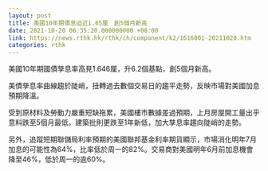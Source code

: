 ```yaml
---
layout: post
title: 美國10年期債息迫近1.65厘　創5個月新高
date: 2021-10-20 06:35:20.000000000 +08:00
link: https://news.rthk.hk/rthk/ch/component/k2/1616001-20211020.htm
categories: rthk
---
```


美國10年期國債孳息率高見1.646厘，升6.2個基點，創5個月新高。

美債孳息率曲線趨於陡峭，扭轉過去數個交易日的趨平走勢，反映市場對美國加息預期降溫。

受到原材料及勞動力嚴重短缺拖累，美國樓市數據差過預期，上月房屋開工量出乎意料跌至5個月最低，建築批則更跌至1年新低，加大孳息率趨向陡峭的走勢。

另外，追蹤短期聯儲局利率預期的美國聯邦基金利率期貨顯示，市場消化明年7月加息的可能性為64%，比率低於周一的82%。交易商對美國明年6月前加息機會降至46%，低於周一的逾60%。
